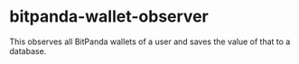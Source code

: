 # bitpanda-wallet-observer

This observes all BitPanda wallets of a user and saves the value of that to a database.
